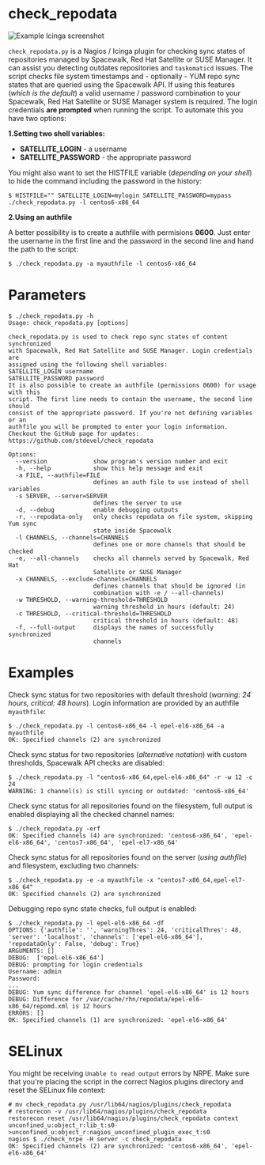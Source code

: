check_repodata
==============

![Example Icinga screenshot](https://raw.githubusercontent.com/stdevel/check_repodata/master/Icinga_Screenshot.png "Example Icinga screenshot")

``check_repodata.py`` is a Nagios / Icinga plugin for checking sync states of repositories managed by Spacewalk, Red Hat Satellite or SUSE Manager. It can assist you detecting outdates repositories and ``taskomaticd`` issues. The script checks file system timestamps and - optionally - YUM repo sync states that are queried using the Spacewalk API. If using this features (*which is the default*) a valid username / password combination to your Spacewalk, Red Hat Satellite or SUSE Manager system is required. The login credentials **are prompted** when running the script. To automate this you have two options:

**1.Setting two shell variables:**
* **SATELLITE_LOGIN** - a username
* **SATELLITE_PASSWORD** - the appropriate password

You might also want to set the HISTFILE variable (*depending on your shell*) to hide the command including the password in the history:
```
$ HISTFILE="" SATELLITE_LOGIN=mylogin SATELLITE_PASSWORD=mypass ./check_repodata.py -l centos6-x86_64
```

**2.Using an authfile**

A better possibility is to create a authfile with permisions **0600**. Just enter the username in the first line and the password in the second line and hand the path to the script:
```
$ ./check_repodata.py -a myauthfile -l centos6-x86_64
```



Parameters
==========

```
$ ./check_repodata.py -h
Usage: check_repodata.py [options]

check_repodata.py is used to check repo sync states of content synchronized
with Spacewalk, Red Hat Satellite and SUSE Manager. Login credentials are
assigned using the following shell variables:
SATELLITE_LOGIN username
SATELLITE_PASSWORD password
It is also possible to create an authfile (permissions 0600) for usage with this
script. The first line needs to contain the username, the second line should
consist of the appropriate password. If you're not defining variables or an
authfile you will be prompted to enter your login information.
Checkout the GitHub page for updates:
https://github.com/stdevel/check_repodata

Options:
  --version             show program's version number and exit
  -h, --help            show this help message and exit
  -a FILE, --authfile=FILE
                        defines an auth file to use instead of shell variables
  -s SERVER, --server=SERVER
                        defines the server to use
  -d, --debug           enable debugging outputs
  -r, --repodata-only   only checks repodata on file system, skipping Yum sync
                        state inside Spacewalk
  -l CHANNELS, --channels=CHANNELS
                        defines one or more channels that should be checked
  -e, --all-channels    checks all channels served by Spacewalk, Red Hat
                        Satellite or SUSE Manager
  -x CHANNELS, --exclude-channels=CHANNELS
                        defines channels that should be ignored (in
                        combination with -e / --all-channels)
  -w THRESHOLD, --warning-threshold=THRESHOLD
                        warning threshold in hours (default: 24)
  -c THRESHOLD, --critical-threshold=THRESHOLD
                        critical threshold in hours (default: 48)
  -f, --full-output     displays the names of successfully synchronized
                        channels
```



Examples
========
Check sync status for two repositories with default threshold (*warning: 24 hours, critical: 48 hours*). Login information are provided by an authfile ``myauthfile``:
```
$ ./check_repodata.py -l centos6-x86_64 -l epel-el6-x86_64 -a myauthfile
OK: Specified channels (2) are synchronized
```

Check sync status for two repositories (*alternative notation*) with custom thresholds, Spacewalk API checks are disabled:
```
$ ./check_repodata.py -l "centos6-x86_64,epel-el6-x86_64" -r -w 12 -c 24
WARNING: 1 channel(s) is still syncing or outdated: 'centos6-x86_64'
```

Check sync status for all repositories found on the filesystem, full output is enabled displaying all the checked channel names:
```
$ ./check_repodata.py -erf
OK: Specified channels (4) are synchronized: 'centos6-x86_64', 'epel-el6-x86_64', 'centos7-x86_64', 'epel-el7-x86_64'
```

Check sync status for all repositories found on the server (*using authfile*) and filesystem, excluding two channels:
```
$ ./check_repodata.py -e -a myauthfile -x "centos7-x86_64,epel-el7-x86_64"
OK: Specified channels (2) are synchronized
```

Debugging repo sync state checks, full output is enabled:
```
$ ./check_repodata.py -l epel-el6-x86_64 -df
OPTIONS: {'authfile': '', 'warningThres': 24, 'criticalThres': 48, 'server': 'localhost', 'channels': ['epel-el6-x86_64'], 'repodataOnly': False, 'debug': True}
ARGUMENTS: []
DEBUG:  ['epel-el6-x86_64']
DEBUG: prompting for login credentials
Username: admin
Password:
...
DEBUG: Yum sync difference for channel 'epel-el6-x86_64' is 12 hours
DEBUG: Difference for /var/cache/rhn/repodata/epel-el6-x86_64/repomd.xml is 12 hours
ERRORS: []
OK: Specified channels (1) are synchronized: 'epel-el6-x86_64'
```



SELinux
=======
You might be receiving ``Unable to read output`` errors by NRPE. Make sure that you're placing the script in the correct Nagios plugins directory and reset the SELinux file context:
```
# mv check_repodata.py /usr/lib64/nagios/plugins/check_repodata
# restorecon -v /usr/lib64/nagios/plugins/check_repodata
restorecon reset /usr/lib64/nagios/plugins/check_repodata context unconfined_u:object_r:lib_t:s0->unconfined_u:object_r:nagios_unconfined_plugin_exec_t:s0
nagios $ ./check_nrpe -H server -c check_repodata
OK: Specified channels (2) are synchronized: 'centos6-x86_64', 'epel-el6-x86_64'
```

